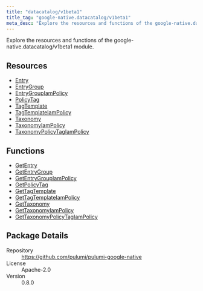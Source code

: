 ```yaml
---
title: "datacatalog/v1beta1"
title_tag: "google-native.datacatalog/v1beta1"
meta_desc: "Explore the resources and functions of the google-native.datacatalog/v1beta1 module."
---
```


<!-- WARNING: this file was generated by Pulumi Docs Generator. -->
<!-- Do not edit by hand unless you're certain you know what you are doing! -->

Explore the resources and functions of the google-native.datacatalog/v1beta1 module.

<h2 id="resources">Resources</h2>
<ul class="api">
    <li><a href="entry" title="Entry"><span class="symbol resource"></span>Entry</a></li>
    <li><a href="entrygroup" title="EntryGroup"><span class="symbol resource"></span>EntryGroup</a></li>
    <li><a href="entrygroupiampolicy" title="EntryGroupIamPolicy"><span class="symbol resource"></span>EntryGroupIamPolicy</a></li>
    <li><a href="policytag" title="PolicyTag"><span class="symbol resource"></span>PolicyTag</a></li>
    <li><a href="tagtemplate" title="TagTemplate"><span class="symbol resource"></span>TagTemplate</a></li>
    <li><a href="tagtemplateiampolicy" title="TagTemplateIamPolicy"><span class="symbol resource"></span>TagTemplateIamPolicy</a></li>
    <li><a href="taxonomy" title="Taxonomy"><span class="symbol resource"></span>Taxonomy</a></li>
    <li><a href="taxonomyiampolicy" title="TaxonomyIamPolicy"><span class="symbol resource"></span>TaxonomyIamPolicy</a></li>
    <li><a href="taxonomypolicytagiampolicy" title="TaxonomyPolicyTagIamPolicy"><span class="symbol resource"></span>TaxonomyPolicyTagIamPolicy</a></li>
</ul>

<h2 id="functions">Functions</h2>
<ul class="api">
    <li><a href="getentry" title="GetEntry"><span class="symbol function"></span>GetEntry</a></li>
    <li><a href="getentrygroup" title="GetEntryGroup"><span class="symbol function"></span>GetEntryGroup</a></li>
    <li><a href="getentrygroupiampolicy" title="GetEntryGroupIamPolicy"><span class="symbol function"></span>GetEntryGroupIamPolicy</a></li>
    <li><a href="getpolicytag" title="GetPolicyTag"><span class="symbol function"></span>GetPolicyTag</a></li>
    <li><a href="gettagtemplate" title="GetTagTemplate"><span class="symbol function"></span>GetTagTemplate</a></li>
    <li><a href="gettagtemplateiampolicy" title="GetTagTemplateIamPolicy"><span class="symbol function"></span>GetTagTemplateIamPolicy</a></li>
    <li><a href="gettaxonomy" title="GetTaxonomy"><span class="symbol function"></span>GetTaxonomy</a></li>
    <li><a href="gettaxonomyiampolicy" title="GetTaxonomyIamPolicy"><span class="symbol function"></span>GetTaxonomyIamPolicy</a></li>
    <li><a href="gettaxonomypolicytagiampolicy" title="GetTaxonomyPolicyTagIamPolicy"><span class="symbol function"></span>GetTaxonomyPolicyTagIamPolicy</a></li>
</ul>

<h2 id="package-details">Package Details</h2>
<dl class="package-details">
	<dt>Repository</dt>
	<dd><a href="https://github.com/pulumi/pulumi-google-native">https://github.com/pulumi/pulumi-google-native</a></dd>
	<dt>License</dt>
	<dd>Apache-2.0</dd>
	<dt>Version</dt>
	<dd>0.8.0</dd>
</dl>

